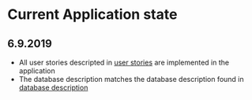 
# Current Application state

## 6.9.2019
* All user stories descripted in [user stories](userstories.md) are implemented in the application
* The database description matches the database description found in [database description](database_description.md)